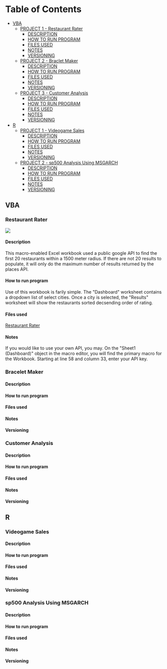 # Table of Contents
- [VBA](#VBA)
  - [PROJECT 1 - Restaurant Rater](#Restaurant-Rater)
     - [DESCRIPTION](#Description)
     - [HOW TO RUN PROGRAM](#How-to-run-program)
     - [FILES USED](#Files-used)
     - [NOTES](#Notes)
     - [VERSIONING](#versioning)
  - [PROJECT 2 - Braclet Maker](#Braclet-Maker)
     - [DESCRIPTION](#Description)
     - [HOW TO RUN PROGRAM](#How-to-run-program)
     - [FILES USED](#Files-used)
     - [NOTES](#Notes)
     - [VERSIONING](#versioning)
  - [PROJECT 3 - Customer Analysis](#Customer-Analysis)
     - [DESCRIPTION](#Description)
     - [HOW TO RUN PROGRAM](#How-to-run-program)
     - [FILES USED](#Files-used)
     - [NOTES](#Notes)
     - [VERSIONING](#versioning)     
- [R](#R)
  - [PROJECT 1 - Videogame Sales](#Videogame-Sales)
     - [DESCRIPTION](#Description)
     - [HOW TO RUN PROGRAM](#How-to-run-program)
     - [FILES USED](#Files-used)
     - [NOTES](#Notes)
     - [VERSIONING](#versioning)
  - [PROJECT 2 - sp500 Analysis Using MSGARCH](#sp500-Analysis-Using-MSGARCH)
     - [DESCRIPTION](#Description)
     - [HOW TO RUN PROGRAM](#How-to-run-program)
     - [FILES USED](#Files-used)
     - [NOTES](#Notes)
     - [VERSIONING](#versioning)     


## VBA
### Restaurant Rater
![](GitHub-Projects/Images/RestaurantAPItool.png)

#### Description
This macro-enabled Excel workbook used a public google API to find the first 20 restaurants within a 1500 meter radius. If there are not 20 results to populate, it will only do the maximum number of results returned by the places API. 

#### How to run program
Use of this workbook is farily simple. The "Dashboard" worksheet contains a dropdown list of select cities. Once a city is selected, the "Results" worksheet will show the restaurants sorted decsending order of rating. 

#### Files used
[Restaurant Rater](GitHub-Projects/VBA/API-Restaurant-Rater.xlsm)
#### Notes
If you would like to use your own API, you may. On the "Sheet1 (Dashboard)" object in the macro editor, you will find the primary macro for the Workbook. Starting at line 58 and column 33, enter your API key. 

### Bracelet Maker
#### Description

#### How to run program

#### Files used

#### Notes

#### Versioning

### Customer Analysis
#### Description

#### How to run program

#### Files used

#### Notes

#### Versioning

## R
### Videogame Sales
#### Description

#### How to run program

#### Files used

#### Notes

#### Versioning

### sp500 Analysis Using MSGARCH
#### Description

#### How to run program

#### Files used

#### Notes

#### Versioning
